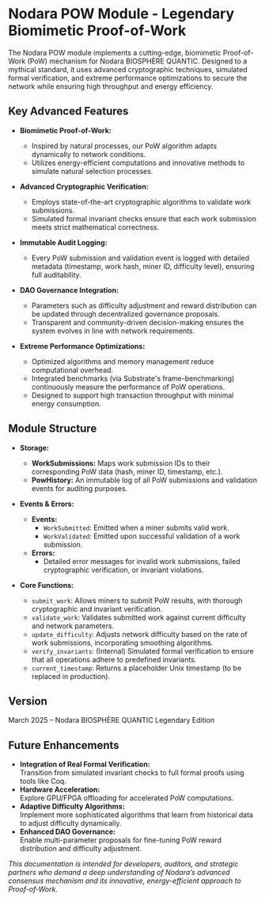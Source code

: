 # Nodara POW Module - Legendary Biomimetic Proof-of-Work

The Nodara POW module implements a cutting-edge, biomimetic Proof-of-Work (PoW) mechanism for Nodara BIOSPHÈRE QUANTIC. Designed to a mythical standard, it uses advanced cryptographic techniques, simulated formal verification, and extreme performance optimizations to secure the network while ensuring high throughput and energy efficiency.

## Key Advanced Features

- **Biomimetic Proof-of-Work:**
  - Inspired by natural processes, our PoW algorithm adapts dynamically to network conditions.
  - Utilizes energy-efficient computations and innovative methods to simulate natural selection processes.

- **Advanced Cryptographic Verification:**
  - Employs state-of-the-art cryptographic algorithms to validate work submissions.
  - Simulated formal invariant checks ensure that each work submission meets strict mathematical correctness.

- **Immutable Audit Logging:**
  - Every PoW submission and validation event is logged with detailed metadata (timestamp, work hash, miner ID, difficulty level), ensuring full auditability.

- **DAO Governance Integration:**
  - Parameters such as difficulty adjustment and reward distribution can be updated through decentralized governance proposals.
  - Transparent and community-driven decision-making ensures the system evolves in line with network requirements.

- **Extreme Performance Optimizations:**
  - Optimized algorithms and memory management reduce computational overhead.
  - Integrated benchmarks (via Substrate's frame-benchmarking) continuously measure the performance of PoW operations.
  - Designed to support high transaction throughput with minimal energy consumption.

## Module Structure

- **Storage:**
  - **WorkSubmissions:** Maps work submission IDs to their corresponding PoW data (hash, miner ID, timestamp, etc.).
  - **PowHistory:** An immutable log of all PoW submissions and validation events for auditing purposes.

- **Events & Errors:**
  - **Events:**
    - `WorkSubmitted`: Emitted when a miner submits valid work.
    - `WorkValidated`: Emitted upon successful validation of a work submission.
  - **Errors:**
    - Detailed error messages for invalid work submissions, failed cryptographic verification, or invariant violations.

- **Core Functions:**
  - `submit_work`: Allows miners to submit PoW results, with thorough cryptographic and invariant verification.
  - `validate_work`: Validates submitted work against current difficulty and network parameters.
  - `update_difficulty`: Adjusts network difficulty based on the rate of work submissions, incorporating smoothing algorithms.
  - `verify_invariants`: (Internal) Simulated formal verification to ensure that all operations adhere to predefined invariants.
  - `current_timestamp`: Returns a placeholder Unix timestamp (to be replaced in production).

## Version
March 2025 – Nodara BIOSPHÈRE QUANTIC Legendary Edition

## Future Enhancements

- **Integration of Real Formal Verification:**  
  Transition from simulated invariant checks to full formal proofs using tools like Coq.
- **Hardware Acceleration:**  
  Explore GPU/FPGA offloading for accelerated PoW computations.
- **Adaptive Difficulty Algorithms:**  
  Implement more sophisticated algorithms that learn from historical data to adjust difficulty dynamically.
- **Enhanced DAO Governance:**  
  Enable multi-parameter proposals for fine-tuning PoW reward distribution and difficulty adjustment.

*This documentation is intended for developers, auditors, and strategic partners who demand a deep understanding of Nodara’s advanced consensus mechanism and its innovative, energy-efficient approach to Proof-of-Work.*
